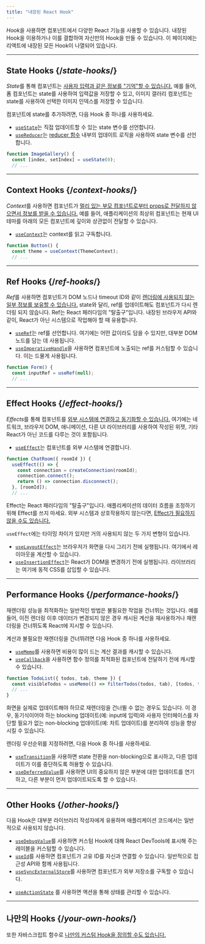 ```yaml
---
title: "내장된 React Hook"
---
```


<Intro>

*Hook*을 사용하면 컴포넌트에서 다양한 React 기능을 사용할 수 있습니다. 내장된 Hook을 이용하거나 이를 결합하여 자신만의 Hook을 만들 수 있습니다. 이 페이지에는 리액트에 내장된 모든 Hook이 나열되어 있습니다.

</Intro>

---

## State Hooks {/*state-hooks*/}

*State*를 통해 컴포넌트는 [사용자 입력과 같은 정보를 "기억"할 수 있습니다.](/learn/state-a-components-memory) 예를 들어, 폼 컴포넌트는 state를 사용하여 입력값을 저장할 수 있고, 이미지 갤러리 컴포넌트는 state를 사용하여 선택한 이미지 인덱스를 저장할 수 있습니다.

컴포넌트에 state를 추가하려면, 다음 Hook 중 하나를 사용하세요.

* [`useState`](/reference/react/useState)는 직접 업데이트할 수 있는 state 변수를 선언합니다.
* [`useReducer`](/reference/react/useReducer)는 [reducer 함수](/learn/extracting-state-logic-into-a-reducer) 내부의 업데이트 로직을 사용하여 state 변수를 선언합니다.

```js
function ImageGallery() {
  const [index, setIndex] = useState(0);
  // ...
```

---

## Context Hooks {/*context-hooks*/}

*Context*를 사용하면 컴포넌트가 [멀리 있는 부모 컴포넌트로부터 props로 전달하지 않으면서 정보를 받을 수 있습니다.](/learn/passing-props-to-a-component) 예를 들어,
애플리케이션의 최상위 컴포넌트는 현재 UI 테마를 아래의 모든 컴포넌트에 깊이와 상관없이 전달할 수 있습니다.

* [`useContext`](/reference/react/useContext)는 context를 읽고 구독합니다.

```js
function Button() {
  const theme = useContext(ThemeContext);
  // ...
```

---

## Ref Hooks {/*ref-hooks*/}

*Ref*를 사용하면 컴포넌트가 DOM 노드나 timeout ID와 같이 [렌더링에 사용되지 않는 일부 정보를 보유할 수 있습니다.](/learn/referencing-values-with-refs) state와 달리, ref를 업데이트해도 컴포넌트가 다시 렌더링 되지 않습니다. Ref는 React 패러다임의 "탈출구"입니다. 내장된 브라우저 API와 같이, React가 아닌 시스템으로 작업해야 할 때 유용합니다.

* [`useRef`](/reference/react/useRef)는 ref를 선언합니다. 여기에는 어떤 값이라도 담을 수 있지만, 대부분 DOM 노드를 담는 데 사용됩니다.
* [`useImperativeHandle`](/reference/react/useImperativeHandle)을 사용하면 컴포넌트에 노출되는 ref를 커스텀할 수 있습니다. 이는 드물게 사용됩니다.

```js
function Form() {
  const inputRef = useRef(null);
  // ...
```

---

## Effect Hooks {/*effect-hooks*/}

*Effects*를 통해 컴포넌트를 [외부 시스템에 연결하고 동기화할 수 있습니다.](/learn/synchronizing-with-effects) 여기에는 네트워크, 브라우저 DOM, 애니메이션, 다른 UI 라이브러리를 사용하여 작성된 위젯, 기타 React가 아닌 코드를 다루는 것이 포함됩니다.

* [`useEffect`](/reference/react/useEffect)는 컴포넌트를 외부 시스템에 연결합니다.

```js
function ChatRoom({ roomId }) {
  useEffect(() => {
    const connection = createConnection(roomId);
    connection.connect();
    return () => connection.disconnect();
  }, [roomId]);
  // ...
```

Effect는 React 패러다임의 "탈출구"입니다. 애플리케이션의 데이터 흐름을 조정하기 위해 Effect를 쓰지 마세요. 외부 시스템과 상호작용하지 않는다면, [Effect가 필요하지 않을 수도 있습니다.](/learn/you-might-not-need-an-effect)

`useEffect`에는 타이밍 차이가 있지만 거의 사용되지 않는 두 가지 변형이 있습니다.

* [`useLayoutEffect`](/reference/react/useLayoutEffect)는 브라우저가 화면을 다시 그리기 전에 실행됩니다. 여기에서 레이아웃을 계산할 수 있습니다.
* [`useInsertionEffect`](/reference/react/useInsertionEffect)는 React가 DOM을 변경하기 전에 실행됩니다. 라이브러리는 여기에 동적 CSS를 삽입할 수 있습니다.

---

## Performance Hooks {/*performance-hooks*/}

재렌더링 성능을 최적화하는 일반적인 방법은 불필요한 작업을 건너뛰는 것입니다. 예를 들어, 이전 렌더링 이후 데이터가 변경되지 않은 경우 캐시된 계산을 재사용하거나 재렌더링을 건너뛰도록 React에 지시할 수 있습니다.

계산과 불필요한 재렌더링을 건너뛰려면 다음 Hook 중 하나를 사용하세요.

- [`useMemo`](/reference/react/useMemo)를 사용하면 비용이 많이 드는 계산 결과를 캐시할 수 있습니다.
- [`useCallback`](/reference/react/useCallback)을 사용하면 함수 정의를 최적화된 컴포넌트에 전달하기 전에 캐시할 수 있습니다.

```js
function TodoList({ todos, tab, theme }) {
  const visibleTodos = useMemo(() => filterTodos(todos, tab), [todos, tab]);
  // ...
}
```

화면을 실제로 업데이트해야 하므로 재렌더링을 건너뛸 수 없는 경우도 있습니다. 이 경우, 동기식이어야 하는 blocking 업데이트(예: input에 입력)와 사용자 인터페이스를 차단할 필요가 없는 non-blocking 업데이트(예: 차트 업데이트)를 분리하여 성능을 향상시킬 수 있습니다.

렌더링 우선순위를 지정하려면, 다음 Hook 중 하나를 사용하세요.

- [`useTransition`](/reference/react/useTransition)을 사용하면 state 전환을 non-blocking으로 표시하고, 다른 업데이트가 이를 중단하도록 허용할 수 있습니다.
- [`useDeferredValue`](/reference/react/useDeferredValue)를 사용하면 UI의 중요하지 않은 부분에 대한 업데이트를 연기하고, 다른 부분이 먼저 업데이트되도록 할 수 있습니다.

---

## Other Hooks {/*other-hooks*/}

다음 Hook은 대부분 라이브러리 작성자에게 유용하며 애플리케이션 코드에서는 일반적으로 사용되지 않습니다.

- [`useDebugValue`](/reference/react/useDebugValue)를 사용하면 커스텀 Hook에 대해 React DevTools에 표시해 주는 레이블을 커스텀할 수 있습니다.
- [`useId`](/reference/react/useId)를 사용하면 컴포넌트가 고유 ID를 자신과 연결할 수 있습니다. 일반적으로 접근성 API와 함께 사용됩니다.
- [`useSyncExternalStore`](/reference/react/useSyncExternalStore)를 사용하면 컴포넌트가 외부 저장소를 구독할 수 있습니다.
* [`useActionState`](/reference/react/useActionState) 를 사용하면 액션을 통해 상태를 관리할 수 있습니다.

---

## 나만의 Hooks {/*your-own-hooks*/}
또한 자바스크립트 함수로 [나만의 커스텀 Hook을 정의할 수도 있습니다.](/learn/reusing-logic-with-custom-hooks#extracting-your-own-custom-hook-from-a-component)
